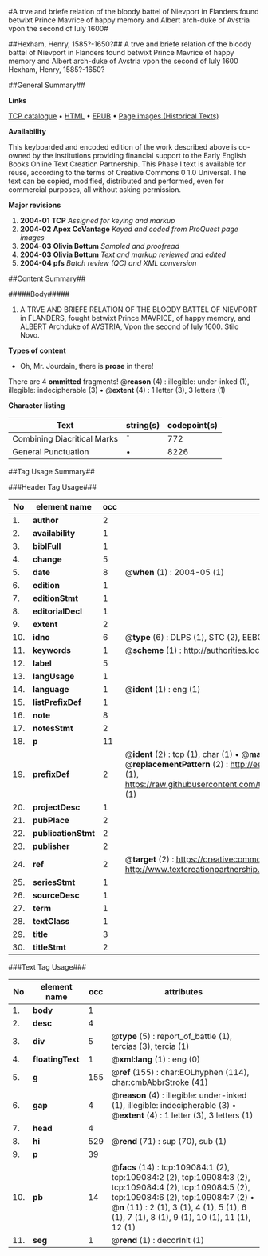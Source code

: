 #A trve and briefe relation of the bloody battel of Nievport in Flanders found betwixt Prince Mavrice of happy memory and Albert arch-duke of Avstria vpon the second of Iuly 1600#

##Hexham, Henry, 1585?-1650?##
A trve and briefe relation of the bloody battel of Nievport in Flanders found betwixt Prince Mavrice of happy memory and Albert arch-duke of Avstria vpon the second of Iuly 1600
Hexham, Henry, 1585?-1650?

##General Summary##

**Links**

[TCP catalogue](http://www.ota.ox.ac.uk/tcp/)  • 
[HTML](http://tei.it.ox.ac.uk/tcp/Texts-HTML/free/A70/A70217.html)  • 
[EPUB](http://tei.it.ox.ac.uk/tcp/Texts-EPUB/free/A70/A70217.epub) • 
[Page images (Historical Texts)](https://data.historicaltexts.jisc.ac.uk/view?pubId=eebo-19540088e&pageId=eebo-19540088e-109084-1)

**Availability**

This keyboarded and encoded edition of the
	       work described above is co-owned by the institutions
	       providing financial support to the Early English Books
	       Online Text Creation Partnership. This Phase I text is
	       available for reuse, according to the terms of Creative
	       Commons 0 1.0 Universal. The text can be copied,
	       modified, distributed and performed, even for
	       commercial purposes, all without asking permission.

**Major revisions**

1. __2004-01__ __TCP__ *Assigned for keying and markup*
1. __2004-02__ __Apex CoVantage__ *Keyed and coded from ProQuest page images*
1. __2004-03__ __Olivia Bottum__ *Sampled and proofread*
1. __2004-03__ __Olivia Bottum__ *Text and markup reviewed and edited*
1. __2004-04__ __pfs__ *Batch review (QC) and XML conversion*

##Content Summary##

#####Body#####

1. A TRVE AND BRIEFE RELATION OF THE BLOODY BATTEL OF NIEVPORT in FLANDERS, fought betwixt Prince MAVRICE, of happy memory, and ALBERT Archduke of AVSTRIA, Vpon the second of Iuly 1600. Stilo Novo.

**Types of content**

  * Oh, Mr. Jourdain, there is **prose** in there!

There are 4 **ommitted** fragments! 
 @__reason__ (4) : illegible: under-inked (1), illegible: indecipherable (3)  •  @__extent__ (4) : 1 letter (3), 3 letters (1)

**Character listing**


|Text|string(s)|codepoint(s)|
|---|---|---|
|Combining             Diacritical Marks|̄|772|
|General Punctuation|•|8226|

##Tag Usage Summary##

###Header Tag Usage###

|No|element name|occ|attributes|
|---|---|---|---|
|1.|__author__|2||
|2.|__availability__|1||
|3.|__biblFull__|1||
|4.|__change__|5||
|5.|__date__|8| @__when__ (1) : 2004-05 (1)|
|6.|__edition__|1||
|7.|__editionStmt__|1||
|8.|__editorialDecl__|1||
|9.|__extent__|2||
|10.|__idno__|6| @__type__ (6) : DLPS (1), STC (2), EEBO-CITATION (1), OCLC (1), VID (1)|
|11.|__keywords__|1| @__scheme__ (1) : http://authorities.loc.gov/ (1)|
|12.|__label__|5||
|13.|__langUsage__|1||
|14.|__language__|1| @__ident__ (1) : eng (1)|
|15.|__listPrefixDef__|1||
|16.|__note__|8||
|17.|__notesStmt__|2||
|18.|__p__|11||
|19.|__prefixDef__|2| @__ident__ (2) : tcp (1), char (1)  •  @__matchPattern__ (2) : ([0-9\-]+):([0-9IVX]+) (1), (.+) (1)  •  @__replacementPattern__ (2) : http://eebo.chadwyck.com/downloadtiff?vid=$1&page=$2 (1), https://raw.githubusercontent.com/textcreationpartnership/Texts/master/tcpchars.xml#$1 (1)|
|20.|__projectDesc__|1||
|21.|__pubPlace__|2||
|22.|__publicationStmt__|2||
|23.|__publisher__|2||
|24.|__ref__|2| @__target__ (2) : https://creativecommons.org/publicdomain/zero/1.0/ (1), http://www.textcreationpartnership.org/docs/. (1)|
|25.|__seriesStmt__|1||
|26.|__sourceDesc__|1||
|27.|__term__|1||
|28.|__textClass__|1||
|29.|__title__|3||
|30.|__titleStmt__|2||


###Text Tag Usage###

|No|element name|occ|attributes|
|---|---|---|---|
|1.|__body__|1||
|2.|__desc__|4||
|3.|__div__|5| @__type__ (5) : report_of_battle (1), tercias (3), tercia (1)|
|4.|__floatingText__|1| @__xml:lang__ (1) : eng (0)|
|5.|__g__|155| @__ref__ (155) : char:EOLhyphen (114), char:cmbAbbrStroke (41)|
|6.|__gap__|4| @__reason__ (4) : illegible: under-inked (1), illegible: indecipherable (3)  •  @__extent__ (4) : 1 letter (3), 3 letters (1)|
|7.|__head__|4||
|8.|__hi__|529| @__rend__ (71) : sup (70), sub (1)|
|9.|__p__|39||
|10.|__pb__|14| @__facs__ (14) : tcp:109084:1 (2), tcp:109084:2 (2), tcp:109084:3 (2), tcp:109084:4 (2), tcp:109084:5 (2), tcp:109084:6 (2), tcp:109084:7 (2)  •  @__n__ (11) : 2 (1), 3 (1), 4 (1), 5 (1), 6 (1), 7 (1), 8 (1), 9 (1), 10 (1), 11 (1), 12 (1)|
|11.|__seg__|1| @__rend__ (1) : decorInit (1)|
